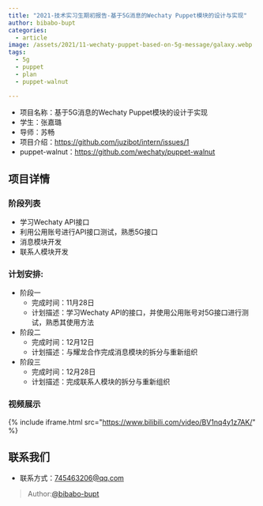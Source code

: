 ```yaml
---
title: "2021-技术实习生期初报告-基于5G消息的Wechaty Puppet模块的设计与实现"
author: bibabo-bupt
categories:
  - article
image: /assets/2021/11-wechaty-puppet-based-on-5g-message/galaxy.webp
tags:
  - 5g
  - puppet
  - plan
  - puppet-walnut

---
```


- 项目名称：基于5G消息的Wechaty Puppet模块的设计于实现
- 学生：张嘉璐
- 导师：苏畅
- 项目介绍：<https://github.com/juzibot/intern/issues/1>
- puppet-walnut：<https://github.com/wechaty/puppet-walnut>
  
## 项目详情

### 阶段列表

- 学习Wechaty API接口
- 利用公用账号进行API接口测试，熟悉5G接口
- 消息模块开发
- 联系人模块开发

### 计划安排:

- 阶段一
  - 完成时间：11月28日
  - 计划描述：学习Wechaty API的接口，并使用公用账号对5G接口进行测试，熟悉其使用方法
- 阶段二
  - 完成时间：12月12日
  - 计划描述：与耀龙合作完成消息模块的拆分与重新组织
- 阶段三
  - 完成时间：12月28日
  - 计划描述：完成联系人模块的拆分与重新组织

### 视频展示

{% include iframe.html src="https://www.bilibili.com/video/BV1nq4y1z7AK/" %}

## 联系我们

- 联系方式：745463206@qq.com

> Author:[@bibabo-bupt](https://github.com/Bibabo-BUPT)

